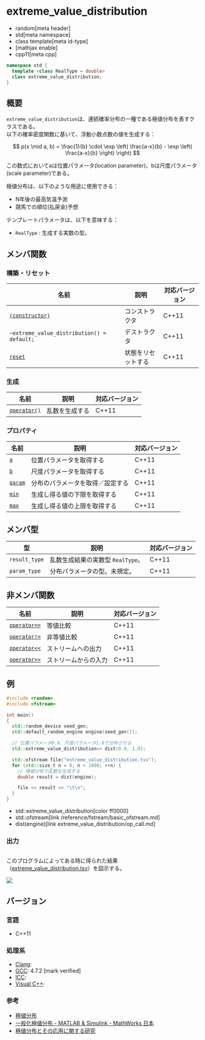 # extreme_value_distribution
* random[meta header]
* std[meta namespace]
* class template[meta id-type]
* [mathjax enable]
* cpp11[meta cpp]

```cpp
namespace std {
  template <class RealType = double>
  class extreme_value_distribution;
}
```

## 概要
`extreme_value_distribution`は、連続確率分布の一種である極値分布を表すクラスである。  
以下の確率密度関数に基いて、浮動小数点数の値を生成する：

$$ p(x \mid a, b) = \frac{1}{b} \cdot \exp \left( \frac{a-x}{b} - \exp \left( \frac{a-x}{b} \right) \right) $$

この数式においてaは位置パラメータ(location parameter)、bは尺度パラメータ(scale parameter)である。


極値分布は、以下のような用途に使用できる：

- N年後の最高気温予測
- 競馬での順位(払戻金)予想


テンプレートパラメータは、以下を意味する：

- `RealType` : 生成する実数の型。


## メンバ関数
### 構築・リセット

| 名前 | 説明 | 対応バージョン |
|-------------------------------------------------------------------|--------------------|-------|
| [`(constructor)`](extreme_value_distribution/op_constructor.md) | コンストラクタ     | C++11 |
| `~extreme_value_distribution() = default;`                              | デストラクタ       | C++11 |
| [`reset`](extreme_value_distribution/reset.md)                        | 状態をリセットする | C++11 |


### 生成

| 名前 | 説明 | 対応バージョン |
|---------------------------------------------------------|----------------|-------|
| [`operator()`](extreme_value_distribution/op_call.md) | 乱数を生成する | C++11 |


### プロパティ

| 名前 | 説明 | 対応バージョン |
|--------------------------------------------------|----------------------------------|-------|
| [`a`](extreme_value_distribution/a.md)         | 位置パラメータを取得する         | C++11 |
| [`b`](extreme_value_distribution/b.md)         | 尺度パラメータを取得する         | C++11 |
| [`param`](extreme_value_distribution/param.md) | 分布のパラメータを取得／設定する | C++11 |
| [`min`](extreme_value_distribution/min.md)     | 生成し得る値の下限を取得する   | C++11 |
| [`max`](extreme_value_distribution/max.md)     | 生成し得る値の上限を取得する   | C++11 |


## メンバ型

| 型 | 説明 | 対応バージョン |
|---------------|-----------------------------------|-------|
| `result_type` | 乱数生成結果の実数型 `RealType`。 | C++11 |
| `param_type`  | 分布パラメータの型。未規定。      | C++11 |


## 非メンバ関数

| 名前 | 説明 | 対応バージョン |
|--------------------------------------------------------------|----------------------|-------|
| [`operator==`](extreme_value_distribution/op_equal.md)     | 等値比較             | C++11 |
| [`operator!=`](extreme_value_distribution/op_not_equal.md) | 非等値比較           | C++11 |
| [`operator<<`](extreme_value_distribution/op_ostream.md)   | ストリームへの出力   | C++11 |
| [`operator>>`](extreme_value_distribution/op_istream.md)   | ストリームからの入力 | C++11 |


## 例
```cpp example
#include <random>
#include <fstream>

int main()
{
  std::random_device seed_gen;
  std::default_random_engine engine(seed_gen());

  // 位置パラメータ0.0、尺度パラメータ1.0で分布させる
  std::extreme_value_distribution<> dist(0.0, 1.0);

  std::ofstream file("extreme_value_distribution.tsv");
  for (std::size_t n = 0; n < 1000; ++n) {
    // 極値分布で乱数を生成する
    double result = dist(engine);

    file << result << "\t\n";
  }
}
```
* std::extreme_value_distribution[color ff0000]
* std::ofstream[link /reference/fstream/basic_ofstream.md]
* dist(engine)[link extreme_value_distribution/op_call.md]

### 出力
```
```

このプログラムによってある時に得られた結果（[extreme_value_distribution.tsv](https://raw.githubusercontent.com/cpprefjp/image/master/reference/random/extreme_value_distribution/extreme_value_distribution.tsv)）を図示する。 

![](https://raw.githubusercontent.com/cpprefjp/image/master/reference/random/extreme_value_distribution/extreme_value_distribution.png)


## バージョン
### 言語
- C++11

### 処理系
- [Clang](/implementation.md#clang): 
- [GCC](/implementation.md#gcc): 4.7.2 [mark verified]
- [ICC](/implementation.md#icc): 
- [Visual C++](/implementation.md#visual_cpp): 

### 参考
- [極値分布](https://ja.wikipedia.org/wiki/極値分布)
- [一般化極値分布 - MATLAB & Simulink - MathWorks 日本](https://jp.mathworks.com/help/stats/generalized-extreme-value-distribution.html)
- [極値分布とその応用に関する研究](http://www.seto.nanzan-u.ac.jp/msie/gr-thesis/ms/2005/osaki/02mm042.pdf)

